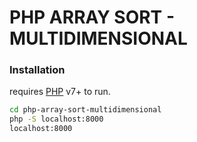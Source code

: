 # PHP ARRAY SORT - MULTIDIMENSIONAL

### Installation

requires [PHP](https://www.php.net/releases/index.php/) v7+ to run.


```sh
cd php-array-sort-multidimensional
php -S localhost:8000
localhost:8000
```

